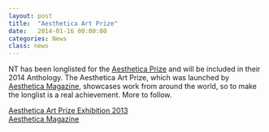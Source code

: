 ```yaml
---
layout: post
title:  "Aesthetica Art Prize"
date:   2014-01-16 00:00:00
categories: News
class: news
---
```


NT has been longlisted for the <a href="http://www.aestheticamagazine.com/artprize" target="_blank">Aesthetica Prize</a> and will be included in their 2014 Anthology. The Aesthetica Art Prize, which was launched by  <a href="http://www.aestheticamagazine.com" target="_blank">Aesthetica Magazine</a>, showcases work from around the world, so to make the longlist is a real achievement. More to follow.

<a href="http://www.aestheticamagazine.com/art-prize-exhibition" target="_blank">Aesthetica Art Prize Exhibition 2013</a>  
<a href="http://www.aestheticamagazine.com" target="_blank">Aesthetica Magazine</a>